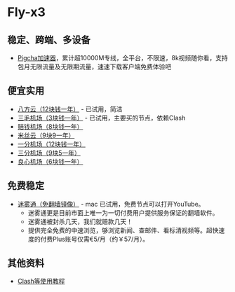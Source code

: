 # Fly-x3

## 稳定、跨端、多设备

- [Pigcha加速器](http://run.weaksharedptr.com/register?share_id=41f8393e-9c86-4263-9f00-cb39ce4b214c)，累计超10000M专线，全平台，不限速，8k视频随你看，支持包月无限流量及无限期流量，速速下载客户端免费体验吧

## 便宜实用

- [八方云（12块钱一年）](https://user.bafang.vip/#/register?code=eyx6qckX) - 已试用，简洁
- [三毛机场（3块钱一年）](https://www.xn--ehqx7tcnnope.xyz/#/register?code=3xdChn8t) - 已试用，主要买的节点，依赖Clash
- [赔钱机场（8块钱一年）](https://xn--mes358aby2apfg.com/)
- [米丝云（9块9一年）](https://www.misiy.cc/)
- [一分机场（12块钱一年）](https://xn--4gqx1hgtfdmt.com/)
- [三分机场（9块5一年）](https://xn--ehq00hgtfdmt.xyz/)
- [良心机场（6块钱一年）](https://xn--mes91r2ng7p4a.com/)

## 免费稳定

- [迷雾通（免翻墙镜像）](https://github.com/geph-official/geph4-client/wiki/%E8%BF%B7%E9%9B%BE%E9%80%9A%EF%BC%88%E5%85%8D%E7%BF%BB%E5%A2%99%E9%95%9C%E5%83%8F%EF%BC%89) - mac 已试用，免费节点可以打开YouTube。
  - 迷雾通更是目前市面上唯一为一切付费用户提供服务保证的翻墙软件。
  - 迷雾通被封杀几天，我们就赔款几天！
  - 提供完全免费的中速浏览，够浏览新闻、查邮件、看标清视频等。超快速度的付费Plus账号仅需€5/月（约￥57/月）。

## 其他资料

- [Clash等使用教程](https://wikibos.com/)
